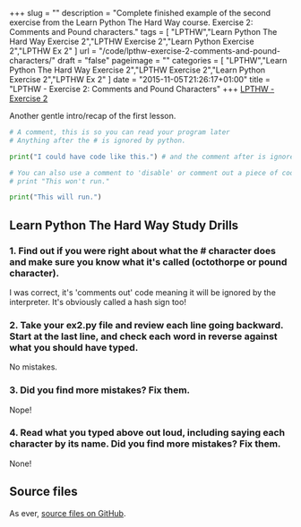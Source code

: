 +++
slug = ""
description = "Complete finished example of the second exercise from the Learn Python The Hard Way course. Exercise 2: Comments and Pound characters."
tags = [
  "LPTHW","Learn Python The Hard Way Exercise 2","LPTHW Exercise 2","Learn Python Exercise 2","LPTHW Ex 2"
]
url = "/code/lpthw-exercise-2-comments-and-pound-characters/"
draft = "false"
pageimage = ""
categories = [
  "LPTHW","Learn Python The Hard Way Exercise 2","LPTHW Exercise 2","Learn Python Exercise 2","LPTHW Ex 2"
]
date = "2015-11-05T21:26:17+01:00"
title = "LPTHW - Exercise 2: Comments and Pound Characters"
+++
[LPTHW - Exercise 2](http://learnpythonthehardway.org/book/ex2.html)

Another gentle intro/recap of the first lesson. 

```python
# A comment, this is so you can read your program later
# Anything after the # is ignored by python.

print("I could have code like this.") # and the comment after is ignored

# You can also use a comment to 'disable' or comment out a piece of code:
# print "This won't run."

print("This will run.")
```

## Learn Python The Hard Way Study Drills

### 1. Find out if you were right about what the # character does and make sure you know what it's called (octothorpe or pound character).

I was correct, it's 'comments out' code meaning it will be ignored by the interpreter. It's obviously called a hash sign too!

### 2. Take your ex2.py file and review each line going backward. Start at the last line, and check each word in reverse against what you should have typed.

No mistakes.

### 3. Did you find more mistakes? Fix them.

Nope!

### 4. Read what you typed above out loud, including saying each character by its name. Did you find more mistakes? Fix them.

None!

## Source files

As ever, [source files on GitHub](https://github.com/PuffinBlue/LPTHW).
